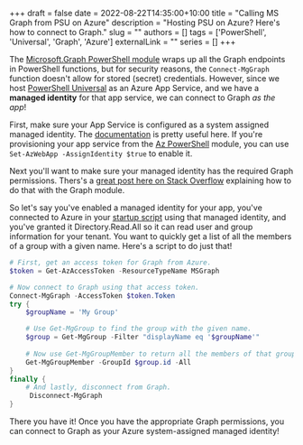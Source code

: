 +++ 
draft = false
date = 2022-08-22T14:35:00+10:00
title = "Calling MS Graph from PSU on Azure"
description = "Hosting PSU on Azure? Here's how to connect to Graph."
slug = ""
authors = []
tags = ['PowerShell', 'Universal', 'Graph', 'Azure']
externalLink = ""
series = []
+++

The [Microsoft.Graph PowerShell module](https://www.powershellgallery.com/packages/Microsoft.Graph/) wraps up all the Graph endpoints in PowerShell functions, but for security reasons, the `Connect-MgGraph` function doesn't allow for stored (secret) credentials. However, since we host [PowerShell Universal](https://ironmansoftware.com/powershell-universal) as an Azure App Service, and we have a **managed identity** for that app service, we can connect to Graph *as the app*!

<!--more-->

First, make sure your App Service is configured as a system assigned managed identity. The [documentation](https://docs.microsoft.com/en-us/azure/app-service/overview-managed-identity) is pretty useful here. If you're provisioning your app service from the [Az PowerShell](https://docs.microsoft.com/en-us/powershell/azure/) module, you can use `Set-AzWebApp -AssignIdentity $true` to enable it.

Next you'll want to make sure your managed identity has the required Graph permissions. Thers's a [great post here on Stack Overflow](https://stackoverflow.com/questions/72904838/) explaining how to do that with the Graph module.

So let's say you've enabled a managed identity for your app, you've connected to Azure in your [startup script](/posts/psu-startup) using that managed identity, and you've granted it Directory.Read.All so it can read user and group information for your tenant. You want to quickly get a list of all the members of a group with a given name. Here's a script to do just that!

```powershell
# First, get an access token for Graph from Azure.
$token = Get-AzAccessToken -ResourceTypeName MSGraph

# Now connect to Graph using that access token.
Connect-MgGraph -AccessToken $token.Token
try {
    $groupName = 'My Group'

    # Use Get-MgGroup to find the group with the given name.
    $group = Get-MgGroup -Filter "displayName eq '$groupName'"
    
    # Now use Get-MgGroupMember to return all the members of that group.
    Get-MgGroupMember -GroupId $group.id -All
} 
finally {
    # And lastly, disconnect from Graph.
     Disconnect-MgGraph
}

```

There you have it! Once you have the appropriate Graph permissions, you can connect to Graph as your Azure system-assigned managed identity!
